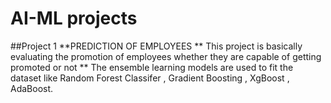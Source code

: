 # AI-ML projects 
##Project 1
**PREDICTION OF EMPLOYEES
  ** This project is basically evaluating the  promotion of employees whether they are capable of getting promoted or not 
  ** The ensemble learning  models are  used to fit the dataset like Random Forest Classifer , Gradient Boosting , XgBoost , AdaBoost.

